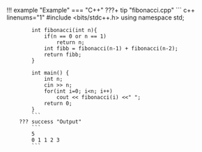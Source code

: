 !!! example "Example"
    === "C++"
        ???+ tip "fibonacci.cpp"
            ``` c++ linenums="1"
            #include <bits/stdc++.h>
            using namespace std;

            int fibonacci(int n){
                if(n == 0 or n == 1)
                    return n;
                int fibb = fibonacci(n-1) + fibonacci(n-2);
                return fibb;
            }

            int main() {
                int n;
                cin >> n;
                for(int i=0; i<n; i++)
                    cout << fibonacci(i) <<" ";
                return 0;
            }
            ```
        ??? success "Output"
            ```
            5
            0 1 1 2 3
            ```